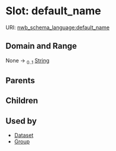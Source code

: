 
# Slot: default_name




URI: [nwb_schema_language:default_name](https://w3id.org/p2p_ld/nwb-schema-language/default_name)


## Domain and Range

None &#8594;  <sub>0..1</sub> [String](types/String.md)

## Parents


## Children


## Used by

 * [Dataset](Dataset.md)
 * [Group](Group.md)
